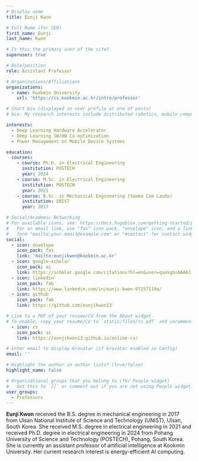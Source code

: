```yaml
---
# Display name
title: Eunji Kwon

# Full Name (for SEO)
first_name: Eunji
last_name: Kwon

# Is this the primary user of the site?
superuser: true

# Role/position
role: Assistant Professor

# Organizations/Affiliations
organizations:
  - name: Kookmin University
    url: 'https://cs.kookmin.ac.kr/intro/professor'

# Short bio (displayed in user profile at end of posts)
# bio: My research interests include distributed robotics, mobile computing and programmable matter.

interests:
  - Deep Learning Hardware Accelerator
  - Deep Learning SW/HW Co-optimization
  - Power Management on Mobile Device Systems

education:
  courses:
    - course: Ph.D. in Electrical Engineering
      institution: POSTECH
      year: 2024
    - course: M.Sc. in Electrical Engineering
      institution: POSTECH
      year: 2021
    - course: B.Sc. in Mechanical Engineering (Summa Cum Laude)
      institution: UNIST
      year: 2017

# Social/Academic Networking
# For available icons, see: https://docs.hugoblox.com/getting-started/page-builder/#icons
#   For an email link, use "fas" icon pack, "envelope" icon, and a link in the
#   form "mailto:your-email@example.com" or "#contact" for contact widget.
social:
  - icon: envelope
    icon_pack: fas
    link: 'mailto:eunjikwon@kookmin.ac.kr'
  - icon: google-scholar
    icon_pack: ai
    link: https://scholar.google.com/citations?hl=en&user=qaaVgbsAAAAJ
  - icon: linkedin
    icon_pack: fab
    link: https://www.linkedin.com/in/eunji-kwon-07257119a/
  - icon: github
    icon_pack: fab
    link: https://github.com/eunjikwon13

# Link to a PDF of your resume/CV from the About widget.
# To enable, copy your resume/CV to `static/files/cv.pdf` and uncomment the lines below.
  - icon: cv
    icon_pack: ai
    link: https://eunjikwon13.github.io/online-cv/

# Enter email to display Gravatar (if Gravatar enabled in Config)
email: ''

# Highlight the author in author lists? (true/false)
highlight_name: false

# Organizational groups that you belong to (for People widget)
#   Set this to `[]` or comment out if you are not using People widget.
user_groups:
  - Professors
---
```


**Eunji Kwon** received the B.S. degree in mechanical engineering in 2017 from Ulsan National Institute of Science and Technology (UNIST), Ulsan, South Korea. She received M.S. degree in electrical engineering in 2021 and received Ph.D. degree in electrical engineering in 2024 from Pohang University of Science and Technology (POSTECH), Pohang, South Korea. She is currently an assistant professor of artificial intelligence at Kookmin University. Her current research interest is energy-efficient AI computing.